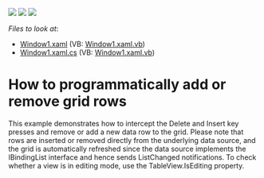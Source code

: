<!-- default badges list -->
![](https://img.shields.io/endpoint?url=https://codecentral.devexpress.com/api/v1/VersionRange/128652333/11.1.4%2B)
[![](https://img.shields.io/badge/Open_in_DevExpress_Support_Center-FF7200?style=flat-square&logo=DevExpress&logoColor=white)](https://supportcenter.devexpress.com/ticket/details/E1349)
[![](https://img.shields.io/badge/📖_How_to_use_DevExpress_Examples-e9f6fc?style=flat-square)](https://docs.devexpress.com/GeneralInformation/403183)
<!-- default badges end -->
<!-- default file list -->
*Files to look at*:

* [Window1.xaml](./CS/AddDeleteRow/Window1.xaml) (VB: [Window1.xaml.vb](./VB/AddDeleteRow/Window1.xaml.vb))
* [Window1.xaml.cs](./CS/AddDeleteRow/Window1.xaml.cs) (VB: [Window1.xaml.vb](./VB/AddDeleteRow/Window1.xaml.vb))
<!-- default file list end -->
# How to programmatically add or remove grid rows


<p>This example demonstrates how to intercept the Delete and Insert key presses and remove or add a new data row to the grid. Please note that rows are inserted or removed directly from the underlying data source, and the grid is automatically refreshed since the data source implements the IBindingList interface and hence sends ListChanged notifications. To check whether a view is in editing mode, use the TableView.IsEditing property.</p>

<br/>



